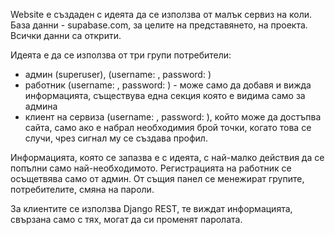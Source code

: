 Website e създаден с идеята да се използва от малък сервиз на коли.
База данни - supabase.com, за целите на представянето, на проекта. Всички данни са открити.

Идеята е да се използва от три групи потребители:
 - админ (superuser), (username: , password: )
 - работник  (username: , password: ) - може само да добавя и вижда информацията, съществува една секция която е видима само за админа
 - клиент на сервиза  (username: , password: ), който може да достъпва сайта, само ако е набрал необходимия брой точки, когато това се случи, чрез сигнал му се създава профил.

Информацията, която се запазва е с идеята, с най-малко действия да се попълни само най-необходимото.
Регистрацията на работник се осъщетвява само от админ. 
От същия панел се менежират групите, потребителите, смяна на пароли.

За клиентите се използва Django REST, те виждат информацията, свързана само с тях, могат да си променят паролата.




